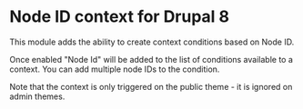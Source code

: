 # Node ID context for Drupal 8
This module adds the ability to create context conditions based on Node ID. 

Once enabled "Node Id" will be added to the list of conditions available to a context. You can add multiple node IDs
to the condition.

Note that the context is only triggered on the public theme - it is ignored on admin themes.
